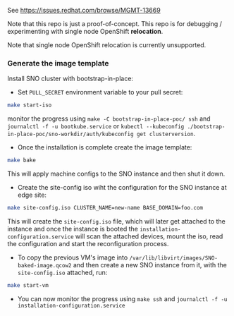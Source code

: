 See https://issues.redhat.com/browse/MGMT-13669

Note that this repo is just a proof-of-concept. This repo is for debugging / experimenting with
single node OpenShift **relocation**.

Note that single node OpenShift relocation is currently unsupported.

### Generate the image template
Install SNO cluster with bootstrap-in-place:

- Set `PULL_SECRET` environment variable to your pull secret:
```bash
make start-iso
```

monitor the progress using `make -C bootstrap-in-place-poc/ ssh` and `journalctl -f -u bootkube.service` or `kubectl --kubeconfig ./bootstrap-in-place-poc/sno-workdir/auth/kubeconfig get clusterversion`.

- Once the installation is complete create the image template:
```bash
make bake
```

This will apply machine configs to the SNO instance and then shut it down.

- Create the site-config iso wiht the configuration for the SNO instance at edge site:
```bash
make site-config.iso CLUSTER_NAME=new-name BASE_DOMAIN=foo.com
```
This will create the `site-config.iso` file, which will later get attached to the instance and once the instance is booted the `installation-configuration.service` will scan the attached devices,
mount the iso, read the configuration and start the reconfiguration process.

- To copy the previous VM's image into `/var/lib/libvirt/images/SNO-baked-image.qcow2` and then create a new SNO instance from it, with the `site-config.iso` attached, run:

```bash
make start-vm
```

- You can now monitor the progress using `make ssh` and `journalctl -f -u installation-configuration.service`
